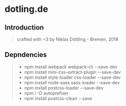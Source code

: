 # dotling.de

## Introduction

> crafted with <3 by Niklas Döttling - Bremen, 2018

## Depndencies

> * npm install webpack webpack-cli --save-dev
> * npm install mini-css-extract-plugin --save-dev
> * npm install style-loader css-loader --save-dev
> * npm install node-sass sass-loader --save-dev
> * npm install postcss-loader --save-dev
> * npm i -D autoprefixer
> * npm install postcss-clean --save
